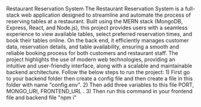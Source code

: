 Restaurant Reservation System
The Restaurant Reservation System is a full-stack web application designed to streamline and automate the process of reserving tables at a restaurant. Built using the MERN stack (MongoDB, Express, React, and Node.js), this project provides users with a seamless experience to view available tables, select preferred reservation times, and book their tables online. On the back end, it efficiently manages customer data, reservation details, and table availability, ensuring a smooth and reliable booking process for both customers and restaurant staff. The project highlights the use of modern web technologies, providing an intuitive and user-friendly interface, along with a scalable and maintainable backend architecture.
Follow the below steps to run the project: 1) First go to your backend folder then create a config file and then create a file in this folder with name "config.env". 2) Then add three variables to this file PORT, MONGO_URI, FRONTEND_URL . 3) Then run this command in your frontend file and backend file "npm i"
